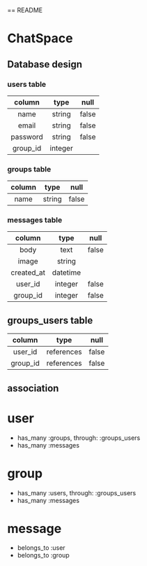 == README

# ChatSpace

## Database design

### users table

| column | type | null |
|:------:|:----:|:----:|
|name    |string|false |
|email   |string|false |
|password|string|false |
|group_id|integer|     |

### groups table

| column | type | null |
|:------:|:----:|:----:|
|name    |string|false |

### messages table

| column | type | null |
|:------:|:----:|:----:|
|body    |text  |false |
|image   |string|      |
|created_at|datetime|  |
|user_id |integer|false|
|group_id|integer|false|

## groups_users table

| column | type | null |
|:------:|:----:|:----:|
|user_id |references|false|
|group_id |references|false|



## association

# user

 - has_many :groups, through: :groups_users
 - has_many :messages

# group

- has_many :users, through: :groups_users
- has_many :messages

# message

- belongs_to :user
- belongs_to :group




